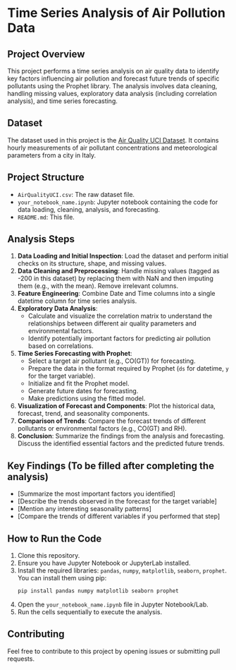 # Time Series Analysis of Air Pollution Data

## Project Overview

This project performs a time series analysis on air quality data to identify key factors influencing air pollution and forecast future trends of specific pollutants using the Prophet library. The analysis involves data cleaning, handling missing values, exploratory data analysis (including correlation analysis), and time series forecasting.

## Dataset

The dataset used in this project is the [Air Quality UCI Dataset](https://archive.ics.uci.edu/ml/datasets/Air+Quality). It contains hourly measurements of air pollutant concentrations and meteorological parameters from a city in Italy.

## Project Structure

-   `AirQualityUCI.csv`: The raw dataset file.
-   `your_notebook_name.ipynb`: Jupyter notebook containing the code for data loading, cleaning, analysis, and forecasting.
-   `README.md`: This file.

## Analysis Steps

1.  **Data Loading and Initial Inspection**: Load the dataset and perform initial checks on its structure, shape, and missing values.
2.  **Data Cleaning and Preprocessing**: Handle missing values (tagged as -200 in this dataset) by replacing them with NaN and then imputing them (e.g., with the mean). Remove irrelevant columns.
3.  **Feature Engineering**: Combine Date and Time columns into a single datetime column for time series analysis.
4.  **Exploratory Data Analysis**:
    -   Calculate and visualize the correlation matrix to understand the relationships between different air quality parameters and environmental factors.
    -   Identify potentially important factors for predicting air pollution based on correlations.
5.  **Time Series Forecasting with Prophet**:
    -   Select a target air pollutant (e.g., CO(GT)) for forecasting.
    -   Prepare the data in the format required by Prophet (`ds` for datetime, `y` for the target variable).
    -   Initialize and fit the Prophet model.
    -   Generate future dates for forecasting.
    -   Make predictions using the fitted model.
6.  **Visualization of Forecast and Components**: Plot the historical data, forecast, trend, and seasonality components.
7.  **Comparison of Trends**: Compare the forecast trends of different pollutants or environmental factors (e.g., CO(GT) and RH).
8.  **Conclusion**: Summarize the findings from the analysis and forecasting. Discuss the identified essential factors and the predicted future trends.

## Key Findings (To be filled after completing the analysis)

-   [Summarize the most important factors you identified]
-   [Describe the trends observed in the forecast for the target variable]
-   [Mention any interesting seasonality patterns]
-   [Compare the trends of different variables if you performed that step]

## How to Run the Code

1.  Clone this repository.
2.  Ensure you have Jupyter Notebook or JupyterLab installed.
3.  Install the required libraries: `pandas`, `numpy`, `matplotlib`, `seaborn`, `prophet`. You can install them using pip:
    ```bash
    pip install pandas numpy matplotlib seaborn prophet
    ```
4.  Open the `your_notebook_name.ipynb` file in Jupyter Notebook/Lab.
5.  Run the cells sequentially to execute the analysis.

## Contributing

Feel free to contribute to this project by opening issues or submitting pull requests.
